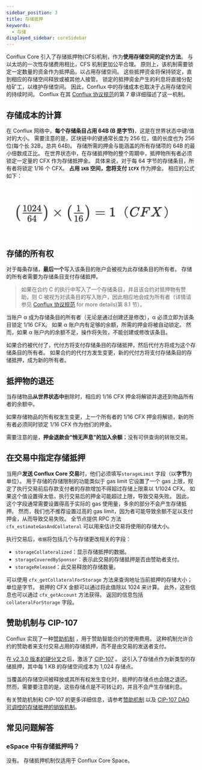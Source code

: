 ```yaml
---
sidebar_position: 3
title: 存储抵押
keywords:
  - 存储
displayed_sidebar: coreSidebar
---
```


Conflux Core 引入了存储抵押物(CFS)机制，作为**使用存储空间的定价方法**。 与以太坊的一次性存储费用相比，CFS 机制更加公平合理。 原则上，该机制需要锁定一定数量的资金作为抵押品，以占用存储空间。 这些抵押资金将保持锁定，直到相应的存储空间释放或被其他人接管。 锁定的抵押资金产生的利息将直接分配给矿工，以维护存储空间。 因此，Conflux 中的存储成本也取决于占用存储空间的持续时间。 Conflux 在其 [Conflux 协议规范](https://confluxnetwork.org/files/Conflux_Protocol_Specification.pdf)的第 7 章详细描述了这一机制。

## 存储成本的计算

在 Conflux 网络中，**每个存储条目占用 64B (B 是字节)**，这是在世界状态中键/值对的大小。 需要注意的是，区块链中的键通常长度为 256 位，值的长度也为 256 位(每个长 32B，总共 64B)。 存储所需的押金与能涵盖的所有存储项的 64B 的最小倍数成正比。 在世界状态中，在存储抵押物的整个周期中，抵押物所有者必须锁定一定量的 CFX 作为存储抵押金。 具体来说，对于每 64 字节的存储条目，所有者将锁定 1/16 个 CFX。 **占用 `1KB` 空间，您将支付 `1CFX`** 作为押金。 相应的公式如下：

![Locale Dropdown](./img/storage-formula-635173b54f6e13ba21a689cc691d4ecd.png)

## 存储的所有权

对于每条存储，**最后一个**写入该条目的账户会被视为此存储条目的所有者。 存储的所有者需要为存储条目支付存储抵押。

> 如果在合约 C 的执行中写入了一个存储条目，并且该合约对抵押物有赞助，则 C 被视为对该条目的写入账户，因此相应地会成为所有者（详情请参见 [Conflux 协议规范](https://www.confluxnetwork.org/files/Conflux_Protocol_Specification.pdf) for more details)第 8.1 节）。

当账户 α 成为存储条目的所有者（无论是通过创建还是修改），α 必须立即为该条目锁定 1/16 CFX。 如果 α 账户内有足够的余额，所需的押金将被自动锁定。 然而，如果 α 账户内的余额不足，操作将失败，不能创建或修改该条目。

如果合约被代付了，代付方将支付存储条目的存储抵押，然后代付方将成为这个存储条目的所有者。 如果合约的代付方发生变更，新的代付方将支付存储条目的存储抵押，成为新的所有者。

## 抵押物的退还

当存储物品**从世界状态中**删除时，相应的 1/16 CFX 押金将解锁并退还到物品所有者的余额中。

如果存储物品的所有权发生变更，上一个所有者的 1/16 CFX 押金将解锁，新的所有者必须同时锁定 1/16 CFX 作为他们的押金。

需要注意的是，**押金退款会“悄无声息”的加入余额**；没有可供查询的转账交易。

## 在交易中指定存储抵押

当用户**发送 Conflux Core 交易**时，他们必须填写`storageLimit` 字段（以**字节**为单位）。 用于存储的存储限制的功能类似于 gas limit 它设置了一个 gas 上限，规定了执行交易前后存款支付者的存款增加不得超过存储上限乘以 1/1024 CFX。 如果这个值设置得太低，执行交易后的押金可能超过上限，导致交易失败。 因此，这个字段通常需要设置得高于实际的 gas 使用量，多余的部分不会产生存储抵押。 然而，我们也不推荐设置过高的 gas limit，因为者可能导致余额不足以支付押金，从而导致交易失败。 全节点提供 RPC 方法 `cfx_estimateGasAndCollateral` 可以用来估计交易将使用的存储大小。

执行交易后，`收据`将包括几个与存储更改相关的字段：

- `storageCollateralized`：显示存储抵押的数据。
- `storageCoveredBySponsor`：表示此交易的存储抵押是否由赞助者支付。
- `storageReleased`：此交易释放的存储数量。

可以使用 `cfx_getCollateralForStorage` 方法来查询地址当前抵押的存储大小；单位是字节。 抵押的 CFX 金额可以通过将此值除以 1024 来计算。 此外，这些信息也可以通过 `cfx_getAccount` 方法获得。 返回的信息包括 `collateralForStorage` 字段。

## 赞助机制与 CIP-107

Conflux 实现了一种[赞助机制](./internal-contracts/sponsor-whitelist-control.md) ，用于赞助智能合约的使用费用。 这种机制允许合约的赞助者来支付交易占用的存储抵押，而不是由交易的发送者支付。

在[ v2.3.0 版本的硬分叉](../../general/hardforks/v2.3.md)之后，激活了 [CIP-107](https://github.com/Conflux-Chain/CIPs/blob/master/CIPs/cip-107.md) 。 这引入了存储点作为新类型的存储抵押，其中每 1 KB 的存储空间成本为 1,024 存储点。

当覆盖的存储空间被释放或其所有权发生变化时，抵押的存储点也会随之退还。 然而，需要要注意的是，这些存储点是不可转让的，并且不会产生存储利息。

有关赞助机制和 CIP-107 的更多详细信息，请参考[赞助机制](./internal-contracts/sponsor-whitelist-control.md) 以及 [CIP-107 DAO 可调控的存储抵押的销毁机制](https://github.com/Conflux-Chain/CIPs/blob/master/CIPs/cip-107.md)。

## 常见问题解答

### eSpace 中有存储抵押吗？

没有。 存储抵押机制仅适用于 Conflux Core Space。
